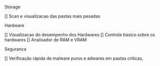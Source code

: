 Storage

[] Scan e visualizacao das pastas mais pesadas

Hardware

[] Visualizacao do desempenho dos Hardwares
[] Controle basico sobre os hardwares
[] Analisador de RAM e VRAM

Seguranca

[] Verificação rápida de malware puros e adwares em pastas críticas,

